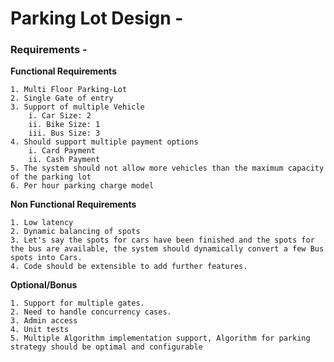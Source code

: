 # Parking Lot Design - 
    
### Requirements - 
**Functional Requirements**

    1. Multi Floor Parking-Lot
    2. Single Gate of entry
    3. Support of multiple Vehicle
        i. Car Size: 2
        ii. Bike Size: 1
        iii. Bus Size: 3
    4. Should support multiple payment options
        i. Card Payment
        ii. Cash Payment
    5. The system should not allow more vehicles than the maximum capacity of the parking lot
    6. Per hour parking charge model
                
                
**Non Functional Requirements**

    1. Low latency
    2. Dynamic balancing of spots
    3. Let's say the spots for cars have been finished and the spots for the bus are available, the system should dynamically convert a few Bus spots into Cars.
    4. Code should be extensible to add further features.
    
**Optional/Bonus**

    1. Support for multiple gates.
    2. Need to handle concurrency cases.
    3. Admin access
    4. Unit tests
    5. Multiple Algorithm implementation support, Algorithm for parking strategy should be optimal and configurable